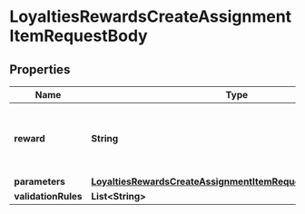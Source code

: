 

# LoyaltiesRewardsCreateAssignmentItemRequestBody


## Properties

| Name | Type | Description |
|------------ | ------------- | ------------- |
|**reward** | **String** | The ID of the reward that will be assigned to the campaign. |
|**parameters** | [**LoyaltiesRewardsCreateAssignmentItemRequestBodyParameters**](LoyaltiesRewardsCreateAssignmentItemRequestBodyParameters.md) |  |
|**validationRules** | **List&lt;String&gt;** |  |




